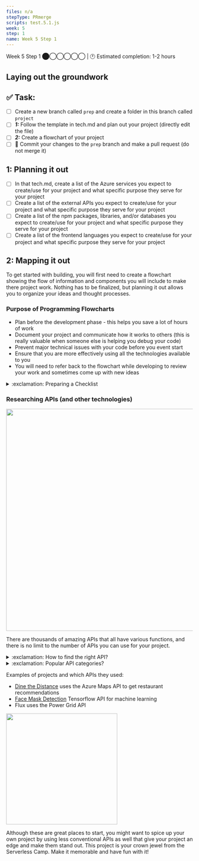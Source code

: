 ```yaml
---
files: n/a
stepType: PRmerge
scripts: test.5.1.js
week: 5
step: 1
name: Week 5 Step 1
---
```

Week 5 Step 1 ⬤◯◯◯◯◯ | 🕐 Estimated completion: 1-2 hours

## Laying out the groundwork

## ✅  Task:
- [ ] Create a new branch called `prep` and create a folder in this branch called `project`
- [ ] ***1:*** Follow the template in tech.md and plan out your project (directly edit the file)
- [ ] ***2:*** Create a flowchart of your project
- [ ] 🚀 Commit your changes to the `prep` branch and make a pull request (do not merge it)

## 1: Planning it out
- [ ] In that tech.md, create a list of the Azure services you expect to create/use for your project and what specific purpose they serve for your project
- [ ] Create a list of the external APIs you expect to create/use for your project and what specific purpose they serve for your project
- [ ] Create a list of the npm packages, libraries, and/or databases you expect to create/use for your project and what specific purpose they serve for your project
- [ ] Create a list of the frontend languages you expect to create/use for your project and what specific purpose they serve for your project

## 2: Mapping it out

To get started with building, you will first need to create a flowchart showing the flow of information and components you will include to make there project work. Nothing has to be finalized, but planning it out allows you to organize your ideas and thought processes.

### Purpose of Programming Flowcharts

- Plan before the development phase - this helps you save a lot of hours of work
- Document your project and communicate how it works to others (this is really valuable when someone else is helping you debug your code)
- Prevent major technical issues with your code before you event start
- Ensure that you are more effectively using all the technologies available to you
- You will need to refer back to the flowchart while developing to review your work and sometimes come up with new ideas

<details>
<summary>:exclamation: Preparing a Checklist</summary>
</br> 
As a beginner developer, it is vital that you consider the pros and cons of different technologies before you decide to use them. In this case, you are relatively profient with Azure functions and certain APIs, but for your final project you might find yourself looking into new softwares that you have't interacted before, talking to professionals about them, reading their documentation, and using them in your project.

<br>
<img src="https://i2.wp.com/allhtaccess.info/wp-content/uploads/2018/03/programming.gif?fit=1281%2C716&ssl=1" width=500>

> this you?

You will need to be able to justify your decisions confidently in order to prevent making decisions that will cost you excess time and effort in the developing phase. For this, you will need to start conducting extension research on how the technologies work and how they will be interacting with each other.
<br><br/>
</details>

### Researching APIs (and other technologies)

<img src="https://developers.giphy.com/branch/master/static/api-c99e353f761d318322c853c03ebcf21b.gif" width=600>

There are thousands of amazing APIs that all have various functions, and there is no limit to the number of APIs you can use for your project.

<details>
<summary>:exclamation: How to find the right API?</summary>
</br> 
- Start with a simple Google search or filter through online lists such as [rapidapi.com](rapidapi.com) if you already know what purpose you want your API to serve (e.g. find a location, send an SMS, ...)
- Research lists such as [rapidapi.com](https://rapidapi.com/categories) that have tags/categories that you can filter through to get some ideas if you're looking for 💡 project inspiration 💡 through cool new APIs
- Talk to people in the industry or try watching some API workshops to see what is out there
<br><br/>
</details>

<details>
<summary>:exclamation: Popular API categories?</summary>
</br> 
Some popular API categories previously seen in Serverless Camps include:
- SMS notifications (e.g. Twilio API)
- Location based APIs
- Food related APIs
- Weather APIs
<br><br/>
</details>

Examples of projects and which APIs they used:
- [Dine the Distance](https://bitproject.org/blog/serverless-dine-the-distance) uses the Azure Maps API to get restaurant recommendations
- [Face Mask Detection](https://bitproject.org/blog/serverless-face-mask-detection) Tensorflow API for machine learning
- Flux uses the Power Grid API

<img src="https://twilio-cms-prod.s3.amazonaws.com/images/message-to-mail.width-808.gif" width=300>

Although these are great places to start, you might want to spice up your own project by using less conventional APIs as well that give your project an edge and make them stand out. This project is your crown jewel from the Serverless Camp. Make it memorable and have fun with it!
